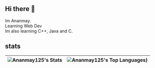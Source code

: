 ## Hi there 👋

Im Ananmay.\
Learning Web Dev\
Im also learning C++, Java and C. 

## stats
| ![Ananmay125's Stats](https://github-readme-stats.vercel.app/api?username=Ananmay125&theme=dark&show_icons=true&hide_border=true&count_private=true) | ![Ananmay125's Top Languages]([https://github-readme-stats.vercel.app/api/top-langs/?username=Ananmay125&theme=dark&show_icons=true&hide_border=true&layout=compact])) |
| --- | --- |
